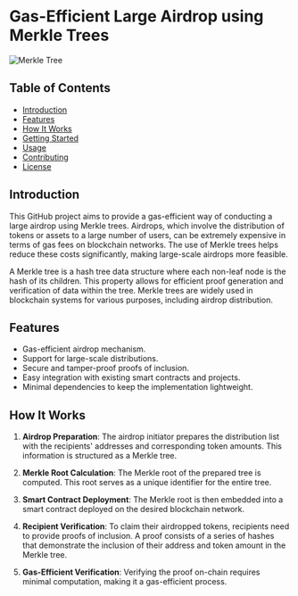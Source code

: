 # Gas-Efficient Large Airdrop using Merkle Trees

![Merkle Tree](https://upload.wikimedia.org/wikipedia/commons/thumb/e/e4/Merkle_tree_animated.gif/220px-Merkle_tree_animated.gif)

## Table of Contents
- [Introduction](#introduction)
- [Features](#features)
- [How It Works](#how-it-works)
- [Getting Started](#getting-started)
- [Usage](#usage)
- [Contributing](#contributing)
- [License](#license)

## Introduction

This GitHub project aims to provide a gas-efficient way of conducting a large airdrop using Merkle trees. Airdrops, which involve the distribution of tokens or assets to a large number of users, can be extremely expensive in terms of gas fees on blockchain networks. The use of Merkle trees helps reduce these costs significantly, making large-scale airdrops more feasible.

A Merkle tree is a hash tree data structure where each non-leaf node is the hash of its children. This property allows for efficient proof generation and verification of data within the tree. Merkle trees are widely used in blockchain systems for various purposes, including airdrop distribution.

## Features

- Gas-efficient airdrop mechanism.
- Support for large-scale distributions.
- Secure and tamper-proof proofs of inclusion.
- Easy integration with existing smart contracts and projects.
- Minimal dependencies to keep the implementation lightweight.

## How It Works

1. **Airdrop Preparation**: The airdrop initiator prepares the distribution list with the recipients' addresses and corresponding token amounts. This information is structured as a Merkle tree.

2. **Merkle Root Calculation**: The Merkle root of the prepared tree is computed. This root serves as a unique identifier for the entire tree.

3. **Smart Contract Deployment**: The Merkle root is then embedded into a smart contract deployed on the desired blockchain network.

4. **Recipient Verification**: To claim their airdropped tokens, recipients need to provide proofs of inclusion. A proof consists of a series of hashes that demonstrate the inclusion of their address and token amount in the Merkle tree.

5. **Gas-Efficient Verification**: Verifying the proof on-chain requires minimal computation, making it a gas-efficient process.
